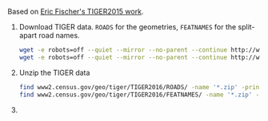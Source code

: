 Based on [Eric Fischer's TIGER2015 work](https://github.com/ericfischer/tiger-delta).

1. Download TIGER data. `ROADS` for the geometries, `FEATNAMES` for the split-apart road names.

   ```bash
   wget -e robots=off --quiet --mirror --no-parent --continue http://www2.census.gov/geo/tiger/TIGER2016/FEATNAMES/
   wget -e robots=off --quiet --mirror --no-parent --continue http://www2.census.gov/geo/tiger/TIGER2016/ROADS/
   ```

2. Unzip the TIGER data 

   ```bash
   find www2.census.gov/geo/tiger/TIGER2016/ROADS/ -name '*.zip' -print | xargs -L1 -P4 unzip -q
   find www2.census.gov/geo/tiger/TIGER2016/FEATNAMES/ -name '*.zip' -print | xargs -L1 -P4 unzip -q
   ```

3. 